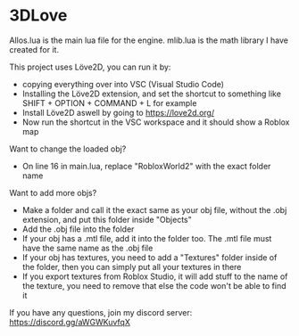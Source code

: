 # 3DLove
Allos.lua is the main lua file for the engine. 
mlib.lua is the math library I have created for it.

This project uses Löve2D, you can run it by:
- copying everything over into VSC (Visual Studio Code)
- Installing the Löve2D extension, and set the shortcut to something like SHIFT + OPTION + COMMAND + L for example
- Install Löve2D aswell by going to https://love2d.org/
- Now run the shortcut in the VSC workspace and it should show a Roblox map

Want to change the loaded obj?
- On line 16 in main.lua, replace "RobloxWorld2" with the exact folder name

Want to add more objs?
- Make a folder and call it the exact same as your obj file, without the .obj extension, and put this folder inside "Objects"
- Add the .obj file into the folder
- If your obj has a .mtl file, add it into the folder too. The .mtl file must have the same name as the .obj file
- If your obj has textures, you need to add a "Textures" folder inside of the folder, then you can simply put all your textures in there
- If you export textures from Roblox Studio, it will add stuff to the name of the texture, you need to remove that else the code won't be able to find it

If you have any questions, join my discord server:
https://discord.gg/aWGWKuvfqX
